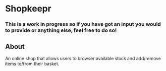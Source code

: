 # Shopkeepr
### This is a work in progress so if you have got an input you would to provide or anything else, feel free to do so!

## About
An online shop that allows users to browser available stock and add/remove items to/from their basket.
